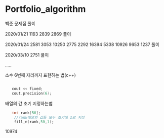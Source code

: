 # Portfolio_algorithm


백준 문제집 풀이


2020/01/21  1193 2839 2869 풀이

2020/01/24  2581 3053 10250 2775 2292 16394 5338 10926 9653 1237  풀이

2020/03/10 2751 풀이

.....


소수 6번째 자리까지 표현하는 법(c++)

``` c++

   cout << fixed;
   cout.precision(6);

```

배열의 값 초기 지정하는법

``` c++
   int rank[50];
    //rank배열의 값들 모두 초기에 1로 지정
    fill_n(rank,50,1);
```

10974